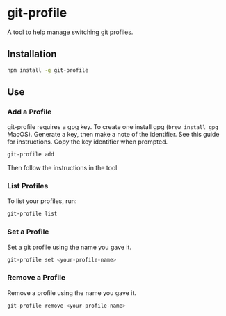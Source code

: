 # git-profile

A tool to help manage switching git profiles.

## Installation

```bash
npm install -g git-profile
```

## Use

### Add a Profile

git-profile requires a gpg key. To create one install gpg (`brew install gpg` MacOS).
Generate a key, then make a note of the identifier. See this guide for instructions.
Copy the key identifier when prompted.

```bash
git-profile add
```

Then follow the instructions in the tool

### List Profiles

To list your profiles, run:

```bash
git-profile list
```

### Set a Profile

Set a git profile using the name you gave it.

```bash
git-profile set <your-profile-name>
```

### Remove a Profile

Remove a profile using the name you gave it.

```bash
git-profile remove <your-profile-name>
```
